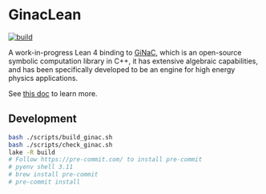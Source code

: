 # GinacLean

[![build](https://github.com/utensil/ginac-lean/actions/workflows/ci.yml/badge.svg)](https://github.com/utensil/ginac-lean/actions/workflows/ci.yml)

A work-in-progress Lean 4 binding to [GiNaC](https://www.ginac.de/), which is an open-source symbolic computation library in C++, it has extensive algebraic capabilities, and has been specifically developed to be an engine for high energy physics applications.

See [this doc](doc/ffi.md) to learn more.


## Development

```bash
bash ./scripts/build_ginac.sh
bash ./scripts/check_ginac.sh
lake -R build
# Follow https://pre-commit.com/ to install pre-commit
# pyenv shell 3.11
# brew install pre-commit
# pre-commit install

```
